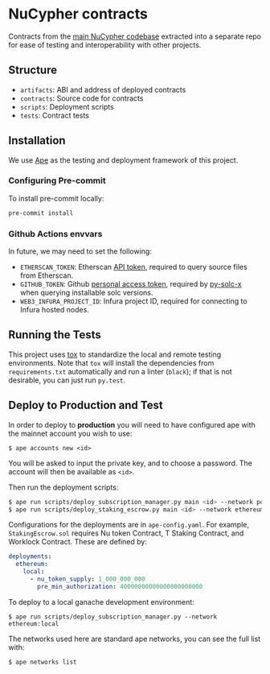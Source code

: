 # NuCypher contracts

Contracts from the [main NuCypher codebase](https://github.com/nucypher/nucypher) extracted into a separate repo for ease of testing and interoperability with other projects.

## Structure

* `artifacts`: ABI and address of deployed contracts
* `contracts`: Source code for contracts
* `scripts`: Deployment scripts
* `tests`: Contract tests

## Installation

We use [Ape](https://docs.apeworx.io/ape/stable/index.html) as the testing and deployment framework of this project.

### Configuring Pre-commit

To install pre-commit locally:

```bash
pre-commit install
```

### Github Actions envvars

In future, we may need to set the following:

* `ETHERSCAN_TOKEN`: Etherscan [API token](https://etherscan.io/apis), required to query source files from Etherscan.
* `GITHUB_TOKEN`: Github [personal access token](https://help.github.com/en/github/authenticating-to-github/creating-a-personal-access-token-for-the-command-line#creating-a-token), required by [py-solc-x](https://github.com/iamdefinitelyahuman/py-solc-x) when querying installable solc versions.
* `WEB3_INFURA_PROJECT_ID`: Infura project ID, required for connecting to Infura hosted nodes.

## Running the Tests

This project uses [tox](https://tox.readthedocs.io/en/latest/) to standardize the local and remote testing environments.
Note that `tox` will install the dependencies from `requirements.txt` automatically and run a linter (`black`); if that is not desirable, you can just run `py.test`.

## Deploy to Production and Test
In order to deploy to **production** you will need to have configured ape with the mainnet account you wish to use:
```
$ ape accounts new <id>
```
You will be asked to input the private key, and to choose a password. The account will then be available as `<id>`.

Then run the deployment scripts:
```bash
$ ape run scripts/deploy_subscription_manager.py main <id> --network polygon
$ ape run scripts/deploy_staking_escrow.py main <id> --network ethereum:rinkeby
```

Configurations for the deployments are in `ape-config.yaml`.
For example, `StakingEscrow.sol` requires Nu token Contract, T Staking Contract, and Worklock Contract.
These are defined by:
```yaml
deployments:
  ethereum:
    local:
      - nu_token_supply: 1_000_000_000
        pre_min_authorization: 40000000000000000000000
```


To deploy to a local ganache development environment:
```
$ ape run scripts/deploy_subscription_manager.py --network ethereum:local
```

The networks used here are standard ape networks, you can see the full list with:
```
$ ape networks list
```